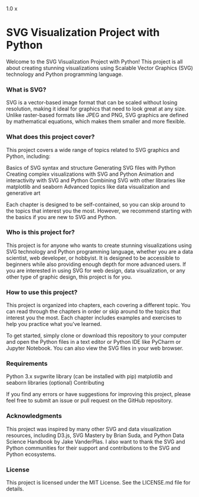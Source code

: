 1.0
x

# SVG Visualization Project with Python

Welcome to the SVG Visualization Project with Python! This project is all about creating stunning visualizations using Scalable Vector Graphics (SVG) technology and Python programming language.

### What is SVG?

SVG is a vector-based image format that can be scaled without losing resolution, making it ideal for graphics that need to look great at any size. Unlike raster-based formats like JPEG and PNG, SVG graphics are defined by mathematical equations, which makes them smaller and more flexible.

### What does this project cover?

This project covers a wide range of topics related to SVG graphics and Python, including:

Basics of SVG syntax and structure
Generating SVG files with Python
Creating complex visualizations with SVG and Python
Animation and interactivity with SVG and Python
Combining SVG with other libraries like matplotlib and seaborn
Advanced topics like data visualization and generative art

Each chapter is designed to be self-contained, so you can skip around to the topics that interest you the most. However, we recommend starting with the basics if you are new to SVG and Python.

### Who is this project for?

This project is for anyone who wants to create stunning visualizations using SVG technology and Python programming language, whether you are a data scientist, web developer, or hobbyist. It is designed to be accessible to beginners while also providing enough depth for more advanced users. If you are interested in using SVG for web design, data visualization, or any other type of graphic design, this project is for you.

### How to use this project?

This project is organized into chapters, each covering a different topic. You can read through the chapters in order or skip around to the topics that interest you the most. Each chapter includes examples and exercises to help you practice what you've learned.

To get started, simply clone or download this repository to your computer and open the Python files in a text editor or Python IDE like PyCharm or Jupyter Notebook. You can also view the SVG files in your web browser.

### Requirements

Python 3.x
svgwrite library (can be installed with pip)
matplotlib and seaborn libraries (optional)
Contributing

If you find any errors or have suggestions for improving this project, please feel free to submit an issue or pull request on the GitHub repository.

### Acknowledgments

This project was inspired by many other SVG and data visualization resources, including D3.js, SVG Mastery by Brian Suda, and Python Data Science Handbook by Jake VanderPlas. I also want to thank the SVG and Python communities for their support and contributions to the SVG and Python ecosystems.

### License

This project is licensed under the MIT License. See the LICENSE.md file for details.